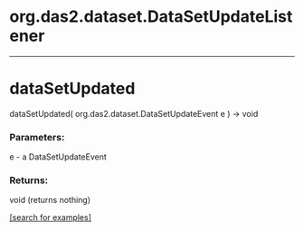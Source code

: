 # org.das2.dataset.DataSetUpdateListener
***
<a name="dataSetUpdated"></a>
# dataSetUpdated
dataSetUpdated( org.das2.dataset.DataSetUpdateEvent e ) &rarr; void



### Parameters:
e - a DataSetUpdateEvent

### Returns:
void (returns nothing)


<a href="https://github.com/autoplot/dev/search?q=dataSetUpdated&unscoped_q=dataSetUpdated">[search for examples]</a>

